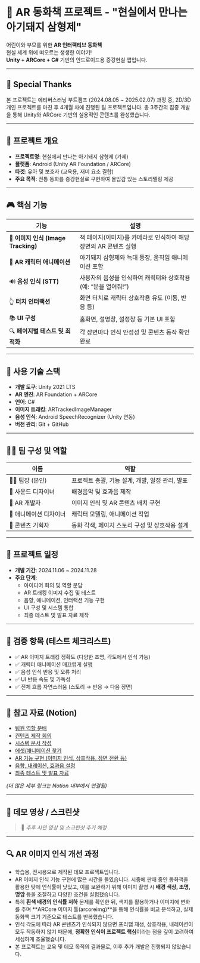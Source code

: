 # 🐷 AR 동화책 프로젝트 - "현실에서 만나는 아기돼지 삼형제"  

어린이와 부모를 위한 **AR 인터랙티브 동화책**  
현실 세계 위에 떠오르는 생생한 이야기!  
**Unity + ARCore + C#** 기반의 안드로이드용 증강현실 앱입니다.

---

## 🙌 Special Thanks

본 프로젝트는 에티버스러닝 부트캠프 (2024.08.05 ~ 2025.02.07) 과정 중,
2D/3D 개인 프로젝트를 마친 후 4개월 차에 진행된 팀 프로젝트입니다.
총 3주간의 집중 개발을 통해 Unity와 ARCore 기반의 실용적인 콘텐츠를 완성했습니다.

---

## 📖 프로젝트 개요

- **프로젝트명**: 현실에서 만나는 아기돼지 삼형제 (가제)
- **플랫폼**: Android (Unity AR Foundation / ARCore)
- **타겟**: 유아 및 보호자 (교육용, 재미 요소 결합)
- **주요 목적**: 전통 동화를 증강현실로 구현하여 몰입감 있는 스토리텔링 제공

---

## 🎮 핵심 기능

| 기능 | 설명 |
|------|------|
| 📸 **이미지 인식 (Image Tracking)** | 책 페이지(이미지)를 카메라로 인식하여 해당 장면의 AR 콘텐츠 실행 |
| 🐷 **AR 캐릭터 애니메이션** | 아기돼지 삼형제와 늑대 등장, 움직임 애니메이션 포함 |
| 🔊 **음성 인식 (STT)** | 사용자의 음성을 인식하여 캐릭터와 상호작용 (예: “문을 열어줘!”) |
| 👆 **터치 인터랙션** | 화면 터치로 캐릭터 상호작용 유도 (이동, 반응 등) |
| 📚 **UI 구성** | 홈화면, 설명창, 설정창 등 기본 UI 포함 |
| 🔍 **페이지별 테스트 및 최적화** | 각 장면마다 인식 안정성 및 콘텐츠 동작 확인 완료 |

---

## 🔧 사용 기술 스택

- **개발 도구**: Unity 2021 LTS
- **AR 엔진**: AR Foundation + ARCore
- **언어**: C#
- **이미지 트래킹**: ARTrackedImageManager
- **음성 인식**: Android SpeechRecognizer (Unity 연동)
- **버전 관리**: Git + GitHub

---

## 🧑‍💻 팀 구성 및 역할

| 이름 | 역할 |
|------|------|
| 👩‍💼 팀장 (본인) | 프로젝트 총괄, 기능 설계, 개발, 일정 관리, 발표 |
| 👩 사운드 디자이너 | 배경음악 및 효과음 제작 |
| 👨 AR 개발자 | 이미지 인식 및 AR 콘텐츠 배치 구현 |
| 👩 애니메이션 디자이너 | 캐릭터 모델링, 애니메이션 작업 |
| 👩 콘텐츠 기획자 | 동화 각색, 페이지 스토리 구성 및 상호작용 설계 |

---

## 📆 프로젝트 일정

- **개발 기간**: 2024.11.06 ~ 2024.11.28  
- **주요 단계**:
  - 아이디어 회의 및 역할 분담
  - AR 트래킹 이미지 수집 및 테스트
  - 음향, 애니메이션, 인터랙션 기능 구현
  - UI 구성 및 시스템 통합
  - 최종 테스트 및 발표 자료 제작

---

## 🧪 검증 항목 (테스트 체크리스트)

- ✅ AR 이미지 트래킹 정확도 (다양한 조명, 각도에서 인식 가능)
- ✅ 캐릭터 애니메이션 매끄럽게 실행
- ✅ 음성 인식 반응 및 오류 처리
- ✅ UI 반응 속도 및 가독성
- ✅ 전체 흐름 자연스러움 (스토리 → 반응 → 다음 장면)

---

## 📁 참고 자료 (Notion)

- [팀원 역할 분배](https://www.notion.so/1ce4b04e10ea81969a22c682b27b7e77?pvs=21)  
- [컨텐츠 제작 회의](https://www.notion.so/1ce4b04e10ea814f88d4d457cc0c4b3f?pvs=21)  
- [시스템 문서 작성](https://www.notion.so/1ce4b04e10ea81b99b9ee0e95efa5aa1?pvs=21)  
- [에셋/애니메이션 찾기](https://www.notion.so/1ce4b04e10ea818085b2eeb390c3c50f?pvs=21)  
- [AR 기능 구현 (이미지 인식, 상호작용, 장면 전환 등)](https://www.notion.so/AR-1ce4b04e10ea8134a9e2e216eb9542a3?pvs=21)  
- [음향, 내레이션, 효과음 설정](https://www.notion.so/1ce4b04e10ea81e4ae48ded8d429972f?pvs=21)  
- [최종 테스트 및 발표 자료](https://www.notion.so/1ce4b04e10ea817780a7e733d521eaea?pvs=21)  

*(더 많은 세부 링크는 Notion 내부에서 연결됨)*

---

## 🎥 데모 영상 / 스크린샷

> 📌 *추후 시연 영상 및 스크린샷 추가 예정*

---

## 🔍 AR 이미지 인식 개선 과정

- 학습용, 전시용으로 제작된 데모 프로젝트입니다.
- AR 이미지 인식 기능 구현에 많은 시간을 들였습니다. 시중에 판매 중인 동화책을 활용한 탓에 인식률이 낮았고, 이를 보완하기 위해 이미지 촬영 시 **배경 색상, 조명, 명암** 등을 조절하고 다양한 조건을 실험했습니다.
- 특히 **흰색 배경의 인식률 저하** 문제를 확인한 뒤, 색지를 활용하거나 이미지에 변화를 주며 **ARCore 이미지 툴(arcoreimg)**을 통해 인식률을 비교 분석하고, 실제 동화책 크기 기준으로 테스트를 반복했습니다.
- 인식 각도에 따라 AR 콘텐츠가 인식되지 않으면 프리팹 재생, 상호작용, 내레이션이 모두 작동하지 않기 때문에, **정확한 인식이 프로젝트 핵심**이라는 점을 깊이 고려하여 세심하게 조율했습니다.
- 본 프로젝트는 교육 및 데모 목적의 결과물로, 이후 추가 개발은 진행되지 않았습니다.
  
